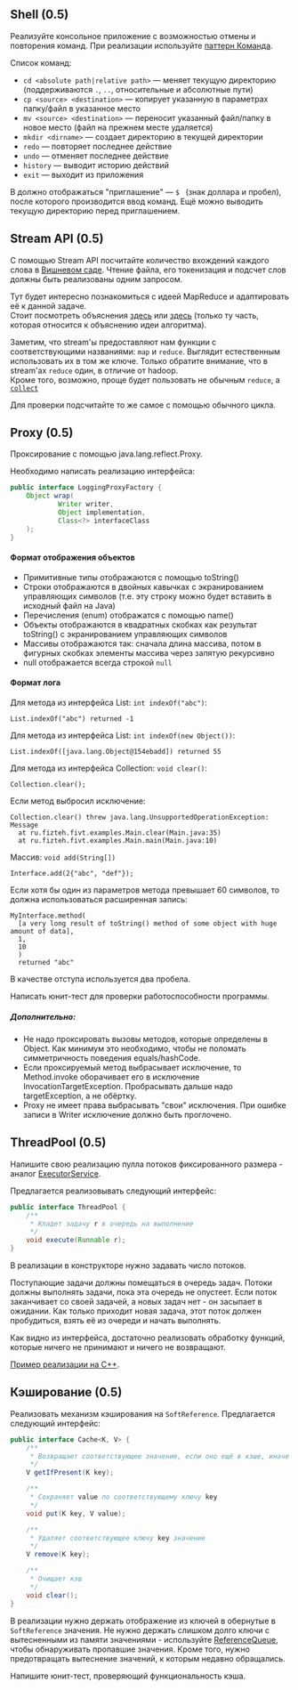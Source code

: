 ## Shell (0.5)
Реализуйте консольное приложение с возможностью отмены и повторения команд.
При реализации используйте [паттерн Команда](https://habrahabr.ru/post/114455/).

Список команд:
* ```cd <absolute path|relative path>``` &mdash; меняет
текущую директорию (поддерживаются ```.```, ```..```, относительные и абсолютные
пути)
* ```cp <source> <destination>``` &mdash; копирует указанную в параметрах
папку/файл в указанное место
* ```mv <source> <destination>``` &mdash; переносит указанный файл/папку в
новое место (файл на прежнем месте удаляется)
* ```mkdir <dirname>``` &mdash; создает директорию в текущей директории
* ```redo``` &mdash; повторяет последнее действие
* ```undo``` &mdash; отменяет последнее действие
* ```history``` &mdash; выводит историю действий
* ```exit``` &mdash; выходит из приложения

В должно отображаться "приглашение" &mdash; ```$ ``` (знак
доллара и пробел), после которого производится ввод команд. Ещё можно выводить текущую директорию перед приглашением.

## Stream API (0.5)
С помощью Stream API посчитайте количество вхождений каждого слова в [Вишневом саде](https://goo.gl/Lhv2h7). Чтение файла, его токенизация и подсчет слов должны быть реализованы одним запросом.

Тут будет интересно познакомиться с идеей MapReduce и адаптировать её к данной задаче.  
Стоит посмотреть объяснения [здесь](https://www.coursera.org/learn/hadoop/lecture/lgbWa/a-mapreduce-example-wordcount-in-detail) или [здесь](http://kickstarthadoop.blogspot.ru/2011/04/word-count-hadoop-map-reduce-example.html) (только ту часть, которая относится к объяснению идеи алгоритма).

Заметим, что stream'ы предоставляют нам функции с соответствующими названиями: `map` и `reduce`. Выглядит естественным использовать их в том же ключе. Только обратите внимание, что в stream'ах `reduce` один, в отличие от hadoop.  
Кроме того, возможно, проще будет пользовать не обычным `reduce`, а [`collect`](https://docs.oracle.com/javase/tutorial/collections/streams/reduction.html)

Для проверки подсчитайте то же самое с помощью обычного цикла.

## Proxy (0.5)
Проксирование с помощью java.lang.reflect.Proxy.

Необходимо написать реализацию интерфейса:
```java
public interface LoggingProxyFactory {
    Object wrap(
            Writer writer,
            Object implementation,
            Class<?> interfaceClass
    );
}
```

#### Формат отображения объектов
* Примитивные типы отображаются с помощью toString()
* Строки отображаются в двойных кавычках с экранированием управляющих символов
(т.е. эту строку можно будет вставить в исходный файл на Java)
* Перечисления (enum) отображатся с помощью name()
* Объекты отображаются в квадратных скобках как результат toString() с экранированием управляющих символов
* Массивы отображаются так: сначала длина массива, потом в фигурных скобках
элементы массива через запятую рекурсивно
* null отображается всегда строкой ```null```

#### Формат лога
Для метода из интерфейса List: ```int indexOf("abc")```:
```
List.indexOf("abc") returned -1
```

Для метода из интерфейса List: ```int indexOf(new Object())```:
```
List.indexOf([java.lang.Object@154ebadd]) returned 55
```

Для метода из интерфейса Collection: ```void clear()```:
```
Collection.clear();
```

Если метод выбросил исключение:
```
Collection.clear() threw java.lang.UnsupportedOperationException: Message
  at ru.fizteh.fivt.examples.Main.clear(Main.java:35)
  at ru.fizteh.fivt.examples.Main.main(Main.java:10)
```

Массив: ```void add(String[])```
```
Interface.add(2{"abc", "def"});
```

Если хотя бы один из параметров метода превышает 60 символов, то должна
использоваться расширенная запись:
```
MyInterface.method(
  [a very long result of toString() method of some object with huge amount of data],
  1,
  10
  )
  returned "abc"
```

В качестве отступа используется два пробела.

Написать юнит-тест для проверки работоспособности программы.

##### Дополнительно:
* Не надо проксировать вызовы методов, которые определены в Object. Как минимум это необходимо, чтобы не поломать симметричность поведения equals/hashCode.
* Если проксируемый метод выбрасывает исключение, то Method.invoke оборачивает его в исключение InvocationTargetException. Пробрасывать дальше надо targetException, а не обёртку.
* Proxy не имеет права выбрасывать "свои" исключения. При ошибке записи в Writer исключение должно быть проглочено.

## ThreadPool (0.5)
Напишите свою реализацию пулла потоков фиксированного размера - аналог [ExecutorService](https://docs.oracle.com/javase/7/docs/api/java/util/concurrent/ExecutorService.html).

Предлагается реализовывать следующий интерфейс:
```java
public interface ThreadPool {
    /**
     * Кладет задачу r в очередь на выполнение
     */
    void execute(Runnable r);
}
```

В реализации в конструкторе нужно задавать число потоков.

Поступающие задачи должны помещаться в очередь задач. Потоки должны выполнять задачи, пока эта очередь не опустеет. Если поток заканчивает со своей задачей, а новых задач нет - он засыпает в ожидании. Как только приходит новая задача, этот поток должен пробудиться, взять её из очереди и начать выполнять.

Как видно из интерфейса, достаточно реализовать обработку функций, которые ничего не принимают и ничего не возвращают.

[Пример реализации на C++](https://github.com/progschj/ThreadPool/blob/master/ThreadPool.h).

## Кэширование (0.5)
Реализовать механизм кэширования на `SoftReference`. Предлагается следующий интерфейс:
```java
public interface Cache<K, V> {
    /**
     * Возвращает соответствующее значение, если оно ещё в кэше, иначе null
     */
    V getIfPresent(K key);

    /**
     * Сохраняет value по соответствующему ключу key 
     */
    void put(K key, V value);

    /**
     * Удаляет соответствующее ключу key значение
     */
    V remove(K key);

    /**
     * Очищает кэш
     */
    void clear();
}
```

В реализации нужно держать отображение из ключей в обернутые в `SoftReference` значения. Не нужно держать слишком долго ключи с вытесненными из памяти значениями - используйте [ReferenceQueue](https://docs.oracle.com/javase/7/docs/api/java/lang/ref/ReferenceQueue.html), чтобы обнаруживать пропавшие значения. Кроме того, нужно предотвращать вытеснение значений, к которым недавно обращались.

Напишите юнит-тест, проверяющий функциональность кэша.
